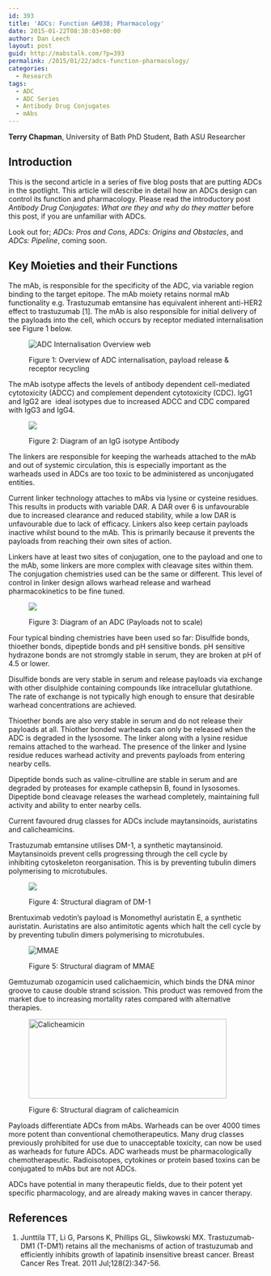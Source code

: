 ```yaml
---
id: 393
title: 'ADCs: Function &#038; Pharmacology'
date: 2015-01-22T08:30:03+00:00
author: Dan Leech
layout: post
guid: http://mabstalk.com/?p=393
permalink: /2015/01/22/adcs-function-pharmacology/
categories:
  - Research
tags:
  - ADC
  - ADC Series
  - Antibody Drug Conjugates
  - mAbs
---
```

**Terry Chapman**, University of Bath PhD Student, Bath ASU Researcher

## Introduction

This is the second article in a series of five blog posts that are putting ADCs in the spotlight. This article will describe in detail how an ADCs design can control its function and pharmacology. Please read the introductory post _Antibody Drug Conjugates: What are they and why do they matter_ before this post, if you are unfamiliar with ADCs.

Look out for; _ADCs: Pros and Cons_, _ADCs: Origins and Obstacles_, and _ADCs: Pipeline_, coming soon.

## Key Moieties and their Functions

The mAb, is responsible for the specificity of the ADC, via variable region binding to the target epitope. The mAb moiety retains normal mAb functionality e.g. Trastuzumab emtansine has equivalent inherent anti-HER2 effect to trastuzumab [1]. The mAb is also responsible for initial delivery of the payloads into the cell, which occurs by receptor mediated internalisation see Figure 1 below.<figure>

![ADC Internalisation Overview web](https://mabstalk.com/wp-content/uploads/2015/01/ADC-Internalisation-Overview-web.jpg) <figcaption>Figure 1: Overview of ADC internalisation, payload release & receptor recycling</figcaption></figure> 

The mAb isotype affects the levels of antibody dependent cell-mediated cytotoxicity (ADCC) and complement dependent cytotoxicity (CDC). IgG1 and IgG2 are  ideal isotypes due to increased ADCC and CDC compared with IgG3 and IgG4.<figure>

![](https://mabstalk.com/wp-content/uploads/2015/01/mAb-Diagram-2-Web.jpg) <figcaption>Figure 2: Diagram of an IgG isotype Antibody</figcaption></figure> 

The linkers are responsible for keeping the warheads attached to the mAb and out of systemic circulation, this is especially important as the warheads used in ADCs are too toxic to be administered as unconjugated entities.

Current linker technology attaches to mAbs via lysine or cysteine residues. This results in products with variable DAR. A DAR over 6 is unfavourable due to increased clearance and reduced stability, while a low DAR is unfavourable due to lack of efficacy. Linkers also keep certain payloads inactive whilst bound to the mAb. This is primarily because it prevents the payloads from reaching their own sites of action.

Linkers have at least two sites of conjugation, one to the payload and one to the mAb, some linkers are more complex with cleavage sites within them. The conjugation chemistries used can be the same or different. This level of control in linker design allows warhead release and warhead pharmacokinetics to be fine tuned.<figure>

![](https://mabstalk.com/wp-content/uploads/2015/01/ADC-Diagram-Annotated-Web.jpg) <figcaption>Figure 3: Diagram of an ADC (Payloads not to scale)</figcaption></figure> 

Four typical binding chemistries have been used so far: Disulfide bonds, thioether bonds, dipeptide bonds and pH sensitive bonds. pH sensitive hydrazone bonds are not stromgly stable in serum, they are broken at pH of 4.5 or lower.

Disulfide bonds are very stable in serum and release payloads via exchange with other disulphide containing compounds like intracellular glutathione. The rate of exchange is not typically high enough to ensure that desirable warhead concentrations are achieved.

Thioether bonds are also very stable in serum and do not release their payloads at all. Thiother bonded warheads can only be released when the ADC is degraded in the lysosome. The linker along with a lysine residue remains attached to the warhead. The presence of the linker and lysine residue reduces warhead activity and prevents payloads from entering nearby cells.

Dipeptide bonds such as valine-citrulline are stable in serum and are degraded by proteases for example cathepsin B, found in lysosomes. Dipeptide bond cleavage releases the warhead completely, maintaining full activity and ability to enter nearby cells.

Current favoured drug classes for ADCs include maytansinoids, auristatins and calicheamicins.

Trastuzumab emtansine utilises DM-1, a synthetic maytansinoid. Maytansinoids prevent cells progressing through the cell cycle by inhibiting cytoskeleton reorganisation. This is by preventing tubulin dimers polymerising to microtubules.<figure>

![](https://mabstalk.com/wp-content/uploads/2015/01/DM-1.png) <figcaption>Figure 4: Structural diagram of DM-1</figcaption></figure> 

Brentuximab vedotin’s payload is Monomethyl auristatin E, a synthetic auristatin. Auristatins are also antimitotic agents which halt the cell cycle by by preventing tubulin dimers polymerising to microtubules.<figure>

![MMAE](https://mabstalk.com/wp-content/uploads/2015/01/MMAE.png) <figcaption>Figure 5: Structural diagram of MMAE</figcaption></figure> 

Gemtuzumab ozogamicin used calichaemicin, which binds the DNA minor groove to cause double strand scission. This product was removed from the market due to increasing mortality rates compared with alternative therapies.<figure>

<img class="" src="https://mabstalk.com/wp-content/uploads/2015/01/Calicheamicin.png" alt="Calicheamicin" width="391" height="157" /> <figcaption>Figure 6: Structural diagram of calicheamicin</figcaption></figure> 

Payloads differentiate ADCs from mAbs. Warheads can be over 4000 times more potent than conventional chemotherapeutics. Many drug classes previously prohibited for use due to unacceptable toxicity, can now be used as warheads for future ADCs. ADC warheads must be pharmacologically chemotherapeutic. Radioisotopes, cytokines or protein based toxins can be conjugated to mAbs but are not ADCs.

ADCs have potential in many therapeutic fields, due to their potent yet specific pharmacology, and are already making waves in cancer therapy.

## References

  1. Junttila TT, Li G, Parsons K, Phillips GL, Sliwkowski MX. Trastuzumab-DM1 (T-DM1) retains all the mechanisms of action of trastuzumab and efficiently inhibits growth of lapatinib insensitive breast cancer. Breast Cancer Res Treat. 2011 Jul;128(2):347-56.